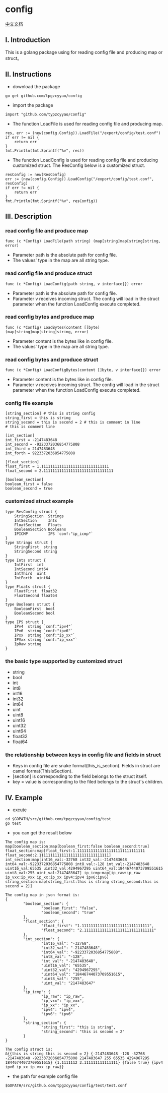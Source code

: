 # config
[中文文档](./README_zh.md)
## I. Introduction
This is a golang package using for reading config file and producing map or struct。
## II. Instructions
- download the package
```
go get github.com/tpgzcyyao/config
```
- import the package
```
import "github.com/typzcyyao/config"
```
- The function LoadFile is used for reading config file and producing map.
```
res, err := (new(config.Config)).LoadFile("/export/config/test.conf")
if err != nil {
	return err
}
fmt.Println(fmt.Sprintf("%v", res))
```
- The function LoadConfig is used for reading config file and producing customized struct. The ResConfig below is a customized struct.
```
resConfig := new(ResConfig)
err := (new(config.Config)).LoadConfig("/export/config/test.conf", resConfig)
if err != nil {
	return err
}
fmt.Println(fmt.Sprintf("%v", resConfig))
```
## III. Description
### read config file and produce map
```
func (c *Config) LoadFile(path string) (map[string]map[string]string, error)
```
- Parameter path is the absolute path for config file.
- The values' type in the map are all string type.
### read config file and produce struct
```
func (c *Config) LoadConfig(path string, v interface{}) error
```
- Parameter path is the absolute path for config file.
- Parameter v receives incoming struct. The config will load in the struct parameter when the function LoadConfig execute completed.
### read config bytes and produce map
```
func (c *Config) LoadBytes(content []byte) (map[string]map[string]string, error)
```
- Parameter content is the bytes like in config file.
- The values' type in the map are all string type.
### read config bytes and produce struct
```
func (c *Config) LoadConfigBytes(content []byte, v interface{}) error
```
- Parameter content is the bytes like in config file.
- Parameter v receives incoming struct. The config will load in the struct parameter when the function LoadConfig execute completed.
### config file example
```
[string_section] # this is string config
string_first = this is string
string_second = this is second = 2 # this is comment in line
# this is comment line

[int_section]
int_first = -2147483648
int_second = -9223372036854775808
int_third = 2147483648
int_forth = 9223372036854775808

[float_section]
float_first = 1.111111111111111111111111111111
float_second = 2.1111111111111111111111111111111

[boolean_section]
boolean_first = false
boolean_second = true
```
### customized struct example
```
type ResConfig struct {
    StringSection  Strings
    IntSection     Ints
    FloatSection   Floats
    BooleanSection Booleans
    IPICMP         IPS `conf:"ip_icmp"`
}
type Strings struct {
    StringFirst  string
    StringSecond string
}
type Ints struct {
    IntFirst  int
    IntSecond int64
    IntThird  uint
    IntForth  uint64
}
type Floats struct {
    FloatFirst  float32
    FloatSecond float64
}
type Booleans struct {
    BooleanFirst  bool
    BooleanSecond bool
}
type IPS struct {
    IPv4  string `conf:"ipv4"`
    IPv6  string `conf:"ipv6"`
    IPxx  string `conf:"ip_xx"`
    IPVxx string `conf:"ip_vxx"`
    IpRaw string
}
```
### the basic type supported by customized struct
- string
- bool
- int
- int8
- int16
- int32
- int64
- uint
- uint8
- uint16
- uint32
- uint64
- float32
- float64
### the relationship between keys in config file and fields in struct
- Keys in config file are snake format(this\_is\_section). Fields in struct are camel format(ThisIsSection).
- [section] is corresponding to the field belongs to the struct itself.
- key = value is corresponding to the filed belongs to the struct's children.
## IV. Example
- excute
```
cd $GOPATH/src/github.com/tpgzcyyao/config/test
go test
```
- you can get the result below
```
The config map is: 
map[boolean_section:map[boolean_first:false boolean_second:true] float_section:map[float_first:1.111111111111111111111111111111 float_second:2.1111111111111111111111111111111] int_section:map[int16_val:-32768 int32_val:-2147483648 int64_val:-9223372036854775808 int8_val:-128 int_val:-2147483648 uint16_val:65535 uint32_val:4294967295 uint64_val:18446744073709551615 uint8_val:255 uint_val:2147483647] ip_icmp:map[ip_raw:ip_raw ip_vxx:ip_vxx ip_xx:ip_xx ipv4:ipv4 ipv6:ipv6] string_section:map[string_first:this is string string_second:this is second = 2]]

The config map in json format is: 
{
        "boolean_section": {
                "boolean_first": "false",
                "boolean_second": "true"
        },
        "float_section": {
                "float_first": "1.111111111111111111111111111111",
                "float_second": "2.1111111111111111111111111111111"
        },
        "int_section": {
                "int16_val": "-32768",
                "int32_val": "-2147483648",
                "int64_val": "-9223372036854775808",
                "int8_val": "-128",
                "int_val": "-2147483648",
                "uint16_val": "65535",
                "uint32_val": "4294967295",
                "uint64_val": "18446744073709551615",
                "uint8_val": "255",
                "uint_val": "2147483647"
        },
        "ip_icmp": {
                "ip_raw": "ip_raw",
                "ip_vxx": "ip_vxx",
                "ip_xx": "ip_xx",
                "ipv4": "ipv4",
                "ipv6": "ipv6"
        },
        "string_section": {
                "string_first": "this is string",
                "string_second": "this is second = 2"
        }
}

The config struct is: 
&{{this is string this is second = 2} {-2147483648 -128 -32768 -2147483648 -9223372036854775808 2147483647 255 65535 4294967295 18446744073709551615} {1.1111112 2.111111111111111} {false true} {ipv4 ipv6 ip_xx ip_vxx ip_raw}}
```
- the path for example config file
```
$GOPATH/src/github.com/tpgzcyyao/config/test/test.conf
```

